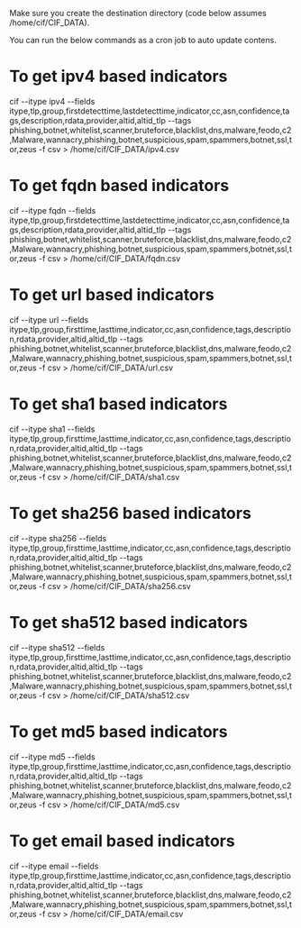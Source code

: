 Make sure you create the destination directory (code below assumes /home/cif/CIF_DATA).

You can run the below commands as a cron job to auto update contens.

# To get ipv4 based indicators
cif --itype ipv4 --fields itype,tlp,group,firstdetecttime,lastdetecttime,indicator,cc,asn,confidence,tags,description,rdata,provider,altid,altid_tlp --tags phishing,botnet,whitelist,scanner,bruteforce,blacklist,dns,malware,feodo,c2,Malware,wannacry,phishing,botnet,suspicious,spam,spammers,botnet,ssl,tor,zeus -f csv > /home/cif/CIF_DATA/ipv4.csv

# To get fqdn based indicators
cif --itype fqdn --fields itype,tlp,group,firstdetecttime,lastdetecttime,indicator,cc,asn,confidence,tags,description,rdata,provider,altid,altid_tlp --tags phishing,botnet,whitelist,scanner,bruteforce,blacklist,dns,malware,feodo,c2,Malware,wannacry,phishing,botnet,suspicious,spam,spammers,botnet,ssl,tor,zeus -f csv > /home/cif/CIF_DATA/fqdn.csv

# To get url based indicators
cif --itype url --fields itype,tlp,group,firsttime,lasttime,indicator,cc,asn,confidence,tags,description,rdata,provider,altid,altid_tlp --tags phishing,botnet,whitelist,scanner,bruteforce,blacklist,dns,malware,feodo,c2,Malware,wannacry,phishing,botnet,suspicious,spam,spammers,botnet,ssl,tor,zeus -f csv > /home/cif/CIF_DATA/url.csv

# To get sha1 based indicators
cif --itype sha1 --fields itype,tlp,group,firsttime,lasttime,indicator,cc,asn,confidence,tags,description,rdata,provider,altid,altid_tlp --tags phishing,botnet,whitelist,scanner,bruteforce,blacklist,dns,malware,feodo,c2,Malware,wannacry,phishing,botnet,suspicious,spam,spammers,botnet,ssl,tor,zeus -f csv > /home/cif/CIF_DATA/sha1.csv

# To get sha256 based indicators
cif --itype sha256 --fields itype,tlp,group,firsttime,lasttime,indicator,cc,asn,confidence,tags,description,rdata,provider,altid,altid_tlp --tags phishing,botnet,whitelist,scanner,bruteforce,blacklist,dns,malware,feodo,c2,Malware,wannacry,phishing,botnet,suspicious,spam,spammers,botnet,ssl,tor,zeus -f csv > /home/cif/CIF_DATA/sha256.csv

# To get sha512 based indicators
cif --itype sha512 --fields itype,tlp,group,firsttime,lasttime,indicator,cc,asn,confidence,tags,description,rdata,provider,altid,altid_tlp --tags phishing,botnet,whitelist,scanner,bruteforce,blacklist,dns,malware,feodo,c2,Malware,wannacry,phishing,botnet,suspicious,spam,spammers,botnet,ssl,tor,zeus -f csv > /home/cif/CIF_DATA/sha512.csv

# To get md5 based indicators
cif --itype md5 --fields itype,tlp,group,firsttime,lasttime,indicator,cc,asn,confidence,tags,description,rdata,provider,altid,altid_tlp --tags phishing,botnet,whitelist,scanner,bruteforce,blacklist,dns,malware,feodo,c2,Malware,wannacry,phishing,botnet,suspicious,spam,spammers,botnet,ssl,tor,zeus -f csv > /home/cif/CIF_DATA/md5.csv

# To get email based indicators
cif --itype email --fields itype,tlp,group,firsttime,lasttime,indicator,cc,asn,confidence,tags,description,rdata,provider,altid,altid_tlp --tags phishing,botnet,whitelist,scanner,bruteforce,blacklist,dns,malware,feodo,c2,Malware,wannacry,phishing,botnet,suspicious,spam,spammers,botnet,ssl,tor,zeus -f csv > /home/cif/CIF_DATA/email.csv
